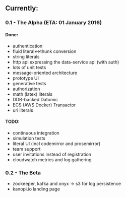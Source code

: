 ## Currently:

### 0.1 - The Alpha (ETA: 01 January 2016)
#### Done:
- authentication
- fluid literal<->thunk conversion
- string literals
- http api expressing the data-service api (with auth)
- lots of unit tests
- message-oriented architecture
- prototype UI
- generative tests
- authorization
- math (latex) literals
- DDB-backed Datomic
- ECS (AWS Docker) Transactor
- uri literals

#### TODO:
- continuous integration
- simulation tests
- literal UI (incl codemirror and prosemirror)
- team support
- user invitations instead of registration
- cloudwatch metrics and log gathering


### 0.2 - The Beta 
- zookeeper, kafka and onyx -> s3 for log persistence
- kanopi.io landing page
